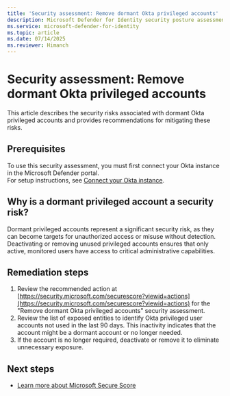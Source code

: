 ```yaml
---
title: 'Security assessment: Remove dormant Okta privileged accounts'
description: Microsoft Defender for Identity security posture assessment on Okta. In this assessment, we recommend customers remove dormant Okta privileged user accounts not accessed for over 60 days.
ms.service: microsoft-defender-for-identity
ms.topic: article
ms.date: 07/14/2025 
ms.reviewer: Himanch
---
```


# Security assessment: Remove dormant Okta privileged accounts

This article describes the security risks associated with dormant Okta privileged accounts and provides recommendations for mitigating these risks.

## Prerequisites

To use this security assessment, you must first connect your Okta instance in the Microsoft Defender portal.  
For setup instructions, see [Connect your Okta instance](/defender-for-identity/okta-integration#connect-okta-to-defender-for-identity).


## Why is a dormant privileged account a security risk?

Dormant privileged accounts represent a significant security risk, as they can become targets for unauthorized access or misuse without detection. Deactivating or removing unused privileged accounts ensures that only active, monitored users have access to critical administrative capabilities.

## Remediation steps

1. Review the recommended action at [https://security.microsoft.com/securescore?viewid=actions](https://security.microsoft.com/securescore?viewid=actions) for the "Remove dormant Okta privileged accounts" security assessment.
1. Review the list of exposed entities to identify Okta privileged user accounts not used in the last 90 days. This inactivity indicates that the account might be a dormant account or no longer needed.
1. If the account is no longer required, deactivate or remove it to eliminate unnecessary exposure.

## Next steps

- [Learn more about Microsoft Secure Score](/microsoft-365/security/defender/microsoft-secure-score)
